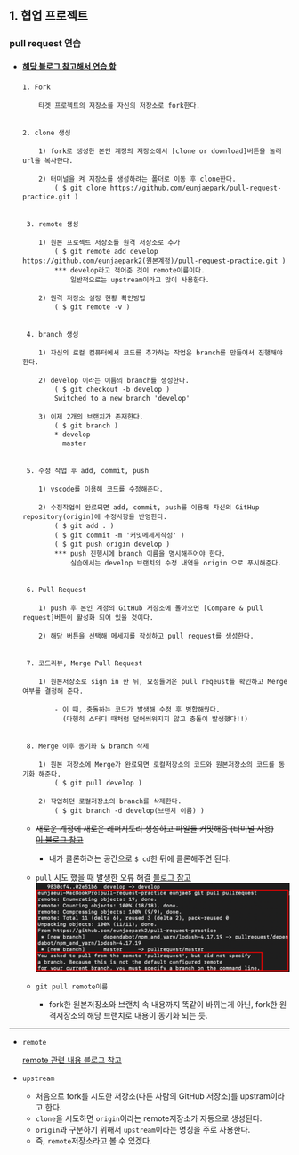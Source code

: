 ## 1. 협업 프로젝트

### pull request 연습

-  #### [해당 블로그 참고해서 연습 함](https://wayhome25.github.io/git/2017/07/08/git-first-pull-request-story/)
    
    ```
    1. Fork
        
        타겟 프로젝트의 저장소를 자신의 저장소로 fork한다.
    
    
    2. clone 생성
    
        1) fork로 생성한 본인 계정의 저장소에서 [clone or download]버튼을 눌러 url을 복사한다.
        
        2) 터미널을 켜 저장소를 생성하려는 폴더로 이동 후 clone한다.       
            ( $ git clone https://github.com/eunjaepark/pull-request-practice.git )
        
        
     3. remote 생성
     
        1) 원본 프로젝트 저장소를 원격 저장소로 추가           
            ( $ git remote add develop https://github.com/eunjaepark2(원본계정)/pull-request-practice.git )
            *** develop라고 적어준 것이 remote이름이다. 
                일반적으로는 upstream이라고 많이 사용한다.

        2) 원격 저장소 설정 현황 확인방법     
            ( $ git remote -v )
           
           
     4. branch 생성
     
        1) 자신의 로컬 컴퓨터에서 코드를 추가하는 작업은 branch를 만들어서 진행해야 한다.
        
        2) develop 이라는 이름의 branch를 생성한다.
            ( $ git checkout -b develop )
            Switched to a new branch 'develop'

        3) 이제 2개의 브랜치가 존재한다.
            ( $ git branch )
            * develop
              master
              
              
     5. 수정 작업 후 add, commit, push
     
        1) vscode를 이용해 코드를 수정해준다.
        
        2) 수정작업이 완료되면 add, commit, push를 이용해 자신의 GitHup repository(origin)에 수정사항을 반영한다.
            ( $ git add . )
            ( $ git commit -m '커밋메세지작성' )
            ( $ git push origin develop )
            *** push 진행시에 branch 이름을 명시해주어야 한다.
                실습에서는 develop 브랜치의 수정 내역을 origin 으로 푸시해준다.
                
                
     6. Pull Request 
     
        1) push 후 본인 계정의 GitHub 저장소에 돌아오면 [Compare & pull request]버튼이 활성화 되어 있을 것이다.
        
        2) 해당 버튼을 선택해 메세지를 작성하고 pull request를 생성한다.
        
        
     7. 코드리뷰, Merge Pull Request
     
        1) 원본저장소로 sign in 한 뒤, 요청들어온 pull reqeust를 확인하고 Merge 여부를 결정해 준다.
        
            - 이 때, 충돌하는 코드가 발생해 수정 후 병합해줬다.    
              (다행히 스터디 때처럼 덮어씌워지지 않고 충돌이 발생했다!!)
              
              
     8. Merge 이후 동기화 & branch 삭제
     
        1) 원본 저장소에 Merge가 완료되면 로컬저장소의 코드와 원본저장소의 코드를 동기화 해준다.
            ( $ git pull develop )
            
        2) 작업하던 로컬저장소의 branch를 삭제한다.
            ( $ git branch -d develop(브랜치 이름) )
    ```

    - ~~새로운 계정에 새로운 레퍼지토리 생성하고 파일들 커밋해줌 (터미널 사용)~~   
      ~~[이 블로그 참고](https://victorydntmd.tistory.com/53)~~
      - 내가 클론하려는 공간으로 `$ cd`한 뒤에 클론해주면 된다. 

    - `pull` 시도 했을 때 발생한 오류 해결 [블로그 참고](http://spectrumdig.blogspot.com/2013/01/git-fork.html)
      ![pull오류](./imgs/200718.png)

    - `git pull remote이름`
      - fork한 원본저장소와 브랜치 속 내용까지 똑같이 바뀌는게 아닌, fork한 원격저장소의 해당 브랜치로 내용이 동기화 되는 듯.
    
 ***
 
 - `remote`   
 
    [remote 관련 내용 블로그 참고](https://webclub.tistory.com/322)
    
 -  `upstream`
 
    - 처음으로 fork를 시도한 저장소(다른 사람의 GitHub 저장소)를 upstram이라고 한다.
    - `clone`을 시도하면 `origin`이라는 remote저장소가 자동으로 생성된다.    
    - `origin`과 구분하기 위해서 `upstream`이라는 명칭을 주로 사용한다.
    - 즉, `remote`저장소라고 볼 수 있겠다.
